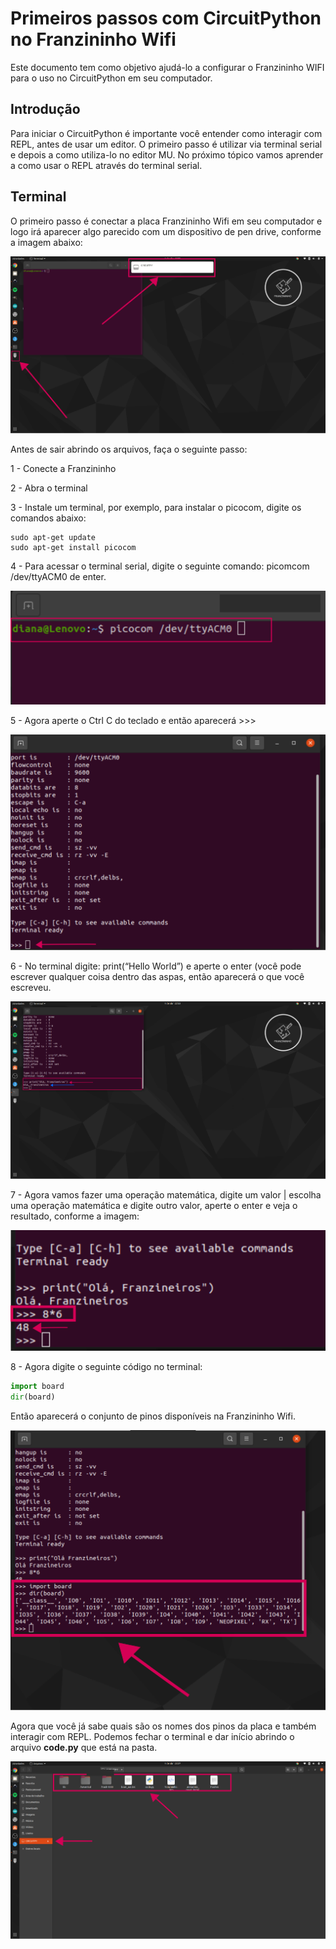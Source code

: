 # Primeiros passos com CircuitPython no Franzininho Wifi

Este documento tem como objetivo ajudá-lo a configurar o Franzininho WIFI para o uso no CircuitPython em seu computador.

## Introdução

Para iniciar o CircuitPython é importante você entender como interagir com REPL, antes de usar um editor. O primeiro passo é utilizar via terminal serial e depois a como utiliza-lo no editor MU. No próximo tópico vamos aprender a como usar o REPL através do terminal serial.

## Terminal

O primeiro passo é conectar a placa Franzininho Wifi em seu computador e logo irá aparecer algo parecido com um dispositivo de pen drive, conforme a imagem abaixo:


![alt_text](img/00/primeiros_passos_1.png "image_tooltip")


Antes de sair abrindo os arquivos, faça o seguinte passo:


1 - Conecte a Franzininho

2 - Abra o terminal

3 - Instale um terminal, por exemplo, para instalar o picocom, digite os comandos abaixo:


```
sudo apt-get update
sudo apt-get install picocom
```

4 - Para acessar o terminal serial, digite o seguinte comando: picomcom /dev/ttyACM0 de enter.


![alt_text](img/00/primeiros_passos_2.png "image_tooltip")

5 - Agora aperte  o Ctrl C do teclado e então aparecerá >>>

![alt_text](img/00/primeiros_passos_3.png "image_tooltip")


6 -  No terminal digite: print(“Hello World”) e aperte o enter (você pode escrever qualquer coisa dentro das aspas, então aparecerá o que você escreveu.

![alt_text](img/00/primeiros_passos_4.png "image_tooltip")

7 - Agora vamos fazer uma operação matemática, digite um valor | escolha uma operação matemática e digite outro valor, aperte o enter e veja o resultado, conforme a imagem:


![alt_text](img/00/primeiros_passos_5.png "image_tooltip")


8 - Agora digite o seguinte código no terminal:

```python
import board
dir(board)
```

Então aparecerá o conjunto de pinos disponíveis na Franzininho Wifi.


![alt_text](img/00/primeiros_passos_6.png "image_tooltip")


Agora que você já sabe quais são os nomes dos pinos da placa e também interagir com REPL. Podemos fechar o terminal e dar início abrindo o arquivo **code.py** que está na pasta.


![alt_text](img/00/primeiros_passos_7.png "image_tooltip")
